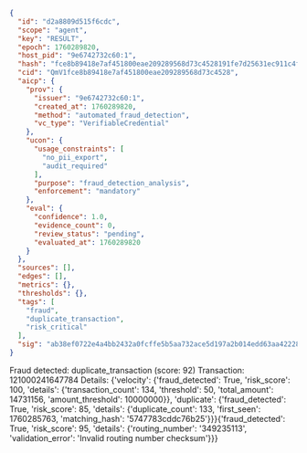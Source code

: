 ```json
{
  "id": "d2a8809d515f6cdc",
  "scope": "agent",
  "key": "RESULT",
  "epoch": 1760289820,
  "host_pid": "9e6742732c60:1",
  "hash": "fce8b89418e7af451800eae209289568d73c4528191fe7d25631ec911c4fed9e",
  "cid": "QmV1fce8b89418e7af451800eae209289568d73c4528",
  "aicp": {
    "prov": {
      "issuer": "9e6742732c60:1",
      "created_at": 1760289820,
      "method": "automated_fraud_detection",
      "vc_type": "VerifiableCredential"
    },
    "ucon": {
      "usage_constraints": [
        "no_pii_export",
        "audit_required"
      ],
      "purpose": "fraud_detection_analysis",
      "enforcement": "mandatory"
    },
    "eval": {
      "confidence": 1.0,
      "evidence_count": 0,
      "review_status": "pending",
      "evaluated_at": 1760289820
    }
  },
  "sources": [],
  "edges": [],
  "metrics": {},
  "thresholds": {},
  "tags": [
    "fraud",
    "duplicate_transaction",
    "risk_critical"
  ],
  "sig": "ab38ef0722e4a4bb2432a0fcffe5b5aa732ace5d197a2b014edd63aa42228360"
}
```

Fraud detected: duplicate_transaction (score: 92)
Transaction: 121000241647784
Details: {'velocity': {'fraud_detected': True, 'risk_score': 100, 'details': {'transaction_count': 134, 'threshold': 50, 'total_amount': 14731156, 'amount_threshold': 10000000}}, 'duplicate': {'fraud_detected': True, 'risk_score': 85, 'details': {'duplicate_count': 133, 'first_seen': 1760285763, 'matching_hash': '5747783cddc76b25'}}}{'fraud_detected': True, 'risk_score': 95, 'details': {'routing_number': '349235113', 'validation_error': 'Invalid routing number checksum'}}}